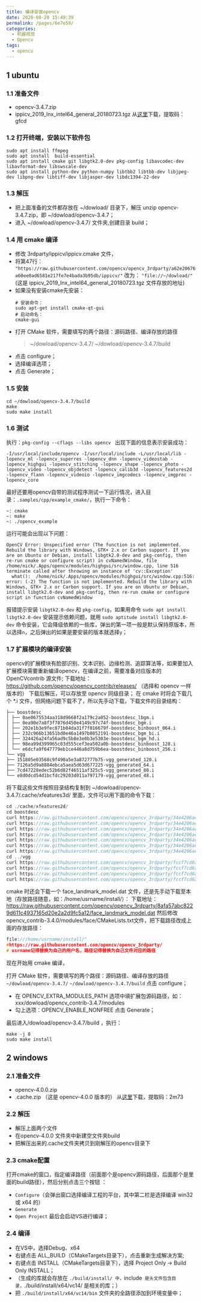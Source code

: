 ```yaml
---
title: 编译安装opencv
date: 2020-08-28 15:49:39
permalink: /pages/6e7e59/
categories: 
  - 机器视觉
  - Opencv
tags: 
  - opencv
---
```

<script>
(function(){
    var bp = document.createElement('script');
    var curProtocol = window.location.protocol.split(':')[0];
    if (curProtocol === 'https'){
   bp.src = 'https://zz.bdstatic.com/linksubmit/push.js';
  }
  else{
  bp.src = 'http://push.zhanzhang.baidu.com/push.js';
  }
    var s = document.getElementsByTagName("script")[0];
    s.parentNode.insertBefore(bp, s);
})();
</script>


## 1 ubuntu

### 1.1 准备文件

- opencv-3.4.7.zip
- ippicv_2019_lnx_intel64_general_20180723.tgz
从[这里](https://pan.baidu.com/s/1WbZHE2EwNO3Z6tz8rkvfLQ)下载，提取码：gfcd

### 1.2 打开终端，安装以下软件包

```shell
sudo apt install ffmpeg
sudo apt install  build-essential
sudo apt install cmake git libgtk2.0-dev pkg-config libavcodec-dev libavformat-dev libswscale-dev  
sudo apt install python-dev python-numpy libtbb2 libtbb-dev libjpeg-dev libpng-dev libtiff-dev libjasper-dev libdc1394-22-dev
```

### 1.3 解压

- 把上面准备的文件都存放在 ~/dowload/ 目录下，解压 unzip opencv-3.4.7.zip，即 ~/dowload/opencv-3.4.7；
- 进入 ~/dowload/opencv-3.4.7/ 文件夹,创建目录 build；

### 1.4 用 cmake 编译

- 修改 3rdparty/ippicv/ippicv.cmake 文件，
- 将第47行：
	`"https://raw.githubusercontent.com/opencv/opencv_3rdparty/a62e20676a60ee0ad6581e217fe7e4bada3b95db/ippicv/"`
	改为：	`"file://~/dowload/"`(这是 ippicv_2019_lnx_intel64_general_20180723.tgz 文件存放的地址)
- 如果没有安装cmake先安装：
	```shell
	# 安装命令：
	sudo apt-get install cmake-qt-gui
	# 启动命名：
	cmake-gui
	```
- 打开 CMake 软件，需要填写的两个路径：源码路径、编译存放的路径
	> ~/dowload/opencv-3.4.7/ 
	> ~/dowload/opencv-3.4.7/build
- 点击 configure；
- 选择编译选项；
- 点击 Generate；

### 1.5 安装

```shell
cd ~/dowload/opencv-3.4.7/build
make 
sudo make install
```

### 1.6 测试

执行：`pkg-config --cflags --libs opencv `
出现下面的信息表示安装成功：
```shell
-I/usr/local/include/opencv -I/usr/local/include -L/usr/local/lib -lopencv_ml -lopencv_superres -lopencv_dnn -lopencv_videostab -lopencv_highgui -lopencv_stitching -lopencv_shape -lopencv_photo -lopencv_video -lopencv_objdetect -lopencv_calib3d -lopencv_features2d -lopencv_flann -lopencv_videoio -lopencv_imgcodecs -lopencv_imgproc -lopencv_core
```

最好还要用opencv自带的测试程序测试一下运行情况，进入目录：`.samples/cpp/example_cmake/`，执行一下命令：
```shell
~: cmake
~: make
~: ./opencv_example
```
运行可能会出现以下问题：
```shell
OpenCV Error: Unspecified error (The function is not implemented. Rebuild the library with Windows, GTK+ 2.x or Carbon support. If you are on Ubuntu or Debian, install libgtk2.0-dev and pkg-config, then re-run cmake or configure script) in cvNamedWindow, file /home/nick/.Apps/opencv/modules/highgui/src/window.cpp, line 516
terminate called after throwing an instance of 'cv::Exception'
  what():  /home/nick/.Apps/opencv/modules/highgui/src/window.cpp:516: error: (-2) The function is not implemented. Rebuild the library with Windows, GTK+ 2.x or Carbon support. If you are on Ubuntu or Debian, install libgtk2.0-dev and pkg-config, then re-run cmake or configure script in function cvNamedWindow
```
报错提示安装 `libgtk2.0-dev` 和 `pkg-config`，如果用命令 `sudo apt install libgtk2.0-dev` 安装提示依赖问题，就用 `sudo aptitude install libgtk2.0-dev` 命令安装，它会降级依赖的一些库，弹出的第一项一般是默认保持原版本，所以选择`n`，之后弹出的如果是要安装的版本就选择`y`；

### 1.7 扩展模块的编译安装
opencv的扩展模块有脸部识别、文本识别、边缘检测、追踪算法等，如果要加入扩展模块需要重新编译opencv，在编译之前，需要准备对应版本的 OpenCVcontrib 源文件;
下载地址：https://github.com/opencv/opencv_contrib/releases/</a> （选择和 opencv 一样版本的）
下载后解压，可以存放至 opencv 同级目录；
在 cmake 时将会下载几个 *.i 文件，但网络问题下载不了，所以先手动下载，下载文件的目录结构：
```
├── boostdesc
│ ├── 0ae0675534aa318d9668f2a179c2a052-boostdesc_lbgm.i
│ ├── 0ea90e7a8f3f7876d450e4149c97c74f-boostdesc_bgm.i
│ ├── 202e1b3e9fec871b04da31f7f016679f-boostdesc_binboost_064.i
│ ├── 232c966b13651bd0e46a1497b0852191-boostdesc_bgm_bi.i
│ ├── 324426a24fa56ad9c5b8e3e0b3e5303e-boostdesc_bgm_hd.i
│ ├── 98ea99d399965c03d555cef3ea502a0b-boostdesc_binboost_128.i
│ └── e6dcfa9f647779eb1ce446a8d759b6ea-boostdesc_binboost_256.i
└── vgg
├── 151805e03568c9f490a5e3a872777b75-vgg_generated_120.i
├── 7126a5d9a8884ebca5aea5d63d677225-vgg_generated_64.i
├── 7cd47228edec52b6d82f46511af325c5-vgg_generated_80.i
└── e8d0dcd54d1bcfdc29203d011a797179-vgg_generated_48.i
```
将下载这些文件按照目录结构复制到 ~/dowload/opencv-3.4.7/.cache/xfeatures3d/ 里面，文件可以用下面的命令下载：</p>
```c
cd ./cache/xfeatures2d/
cd boostdesc
curl https://raw.githubusercontent.com/opencv/opencv_3rdparty/34e4206aef44d50e6bbcd0ab06354b52e7466d26/boostdesc_lbgm.i > 0ae0675534aa318d9668f2a179c2a052-boostdesc_lbgm.i
curl https://raw.githubusercontent.com/opencv/opencv_3rdparty/34e4206aef44d50e6bbcd0ab06354b52e7466d26/boostdesc_binboost_256.i > e6dcfa9f647779eb1ce446a8d759b6ea-boostdesc_binboost_256.i
curl https://raw.githubusercontent.com/opencv/opencv_3rdparty/34e4206aef44d50e6bbcd0ab06354b52e7466d26/boostdesc_binboost_128.i > 98ea99d399965c03d555cef3ea502a0b-boostdesc_binboost_128.i
curl https://raw.githubusercontent.com/opencv/opencv_3rdparty/34e4206aef44d50e6bbcd0ab06354b52e7466d26/boostdesc_binboost_064.i > 202e1b3e9fec871b04da31f7f016679f-boostdesc_binboost_064.i
curl https://raw.githubusercontent.com/opencv/opencv_3rdparty/34e4206aef44d50e6bbcd0ab06354b52e7466d26/boostdesc_bgm_hd.i > 324426a24fa56ad9c5b8e3e0b3e5303e-boostdesc_bgm_hd.i
curl https://raw.githubusercontent.com/opencv/opencv_3rdparty/34e4206aef44d50e6bbcd0ab06354b52e7466d26/boostdesc_bgm_bi.i > 232c966b13651bd0e46a1497b0852191-boostdesc_bgm_bi.i
curl https://raw.githubusercontent.com/opencv/opencv_3rdparty/34e4206aef44d50e6bbcd0ab06354b52e7466d26/boostdesc_bgm.i > 0ea90e7a8f3f7876d450e4149c97c74f-boostdesc_bgm.i
cd ../vgg
curl https://raw.githubusercontent.com/opencv/opencv_3rdparty/fccf7cd6a4b12079f73bbfb21745f9babcd4eb1d/vgg_generated_120.i > 151805e03568c9f490a5e3a872777b75-vgg_generated_120.i
curl https://raw.githubusercontent.com/opencv/opencv_3rdparty/fccf7cd6a4b12079f73bbfb21745f9babcd4eb1d/vgg_generated_64.i > 7126a5d9a8884ebca5aea5d63d677225-vgg_generated_64.i
curl https://raw.githubusercontent.com/opencv/opencv_3rdparty/fccf7cd6a4b12079f73bbfb21745f9babcd4eb1d/vgg_generated_48.i > e8d0dcd54d1bcfdc29203d011a797179-vgg_generated_48.i
curl https://raw.githubusercontent.com/opencv/opencv_3rdparty/fccf7cd6a4b12079f73bbfb21745f9babcd4eb1d/vgg_generated_80.i > 7cd47228edec52b6d82f46511af325c5-vgg_generated_80.i
```
cmake 时还会下载一个 face_landmark_model.dat 文件，还是先手动下载至本地（存放路径随意，如：/home/usrname/install/）：
下载地址：
https://raw.githubusercontent.com/opencv/opencv_3rdparty/8afa57abc8229d611c4937165d20e2a2d9fc5a12/face_landmark_model.dat
然后修改opencv_contrib-3.4.0/modules/face/CMakeLists.txt文件，把下载路径改成上面的存放路径：
```c
file:///home/usrname/install/"
#https://raw.githubusercontent.com/opencv/opencv_3rdparty/
# usrname记得替换为自己的用户名，路径记得替换为自己文件对应的路径
```
现在开始用 cmake 编译，

打开 CMake 软件，需要填写的两个路径：源码路径、编译存放的路径
`~/dowload/opencv-3.4.7/`
`~/dowload/opencv-3.4.7/build`
点击 configure；

- 在 OPENCV_EXTRA_MODULES_PATH 选项中填扩展包源码路径，如：xxx/dowload/opencv_contrib-3.4.7/modules
- 勾上选项：OPENCV_ENABLE_NONFREE
点击 Generate；

最后进入/dowload/opencv-3.4.7/build ，执行：
```
make -j 8
sudo make install
```

## 2 windows
### 2.1 准备文件
 - opencv-4.0.0.zip
 - .cache.zip （这是 opencv-4.0.0 版本的）
从[这里](https://pan.baidu.com/s/1VE86P8F3gtjOwninl6SKWw)下载，提取码：2m73 

### 2.2 解压
- 解压上面两个文件
- 在opencv-4.0.0 文件夹中新建空文件夹build
- 把解压出来的.cache文件夹拷贝到刚解压的opencv目录下

### 2.3 cmake配置
打开cmake的窗口，指定编译路径（前面那个是opencv源码路径，后面那个是里面的build路径），然后分别点击三个按钮 ：
- `Configure`（会弹出窗口选择编译工程的平台，其中第二栏是选择编译 win32 或 x64 的）
- `Generate`
- `Open Project`
最后会启动VS进行编译；
### 2.4 编译
- 在VS中，选择Debug、x64
- 右键点击 ALL_BUILD（CMakeTargets目录下），点击重新生成解决方案;
- 右键点击 INSTALL（CMakeTargets目录下），选择 Project Only -> Build Only INSTALL；
- （生成的库就会存放在 `./build/install/ 中，`include` 是头文件包含目录，`./build/install/x64/vc14/ 是相关的库；）
- 把 `./build/install/x64/vc14/bin` 文件夹的全路径添加到环境变量中；